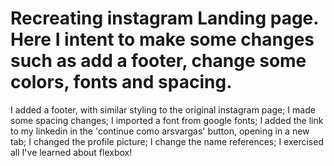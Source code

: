 # Recreating instagram Landing page. Here I intent to make some changes such as add a footer, change some colors, fonts and spacing.

I added a footer, with similar styling to the original instagram page;
I made some spacing changes; 
I imported a font from google fonts;
I added the link to my linkedin in the 'continue como arsvargas' button, opening in a new tab;
I changed the profile picture;
I change the name references;
I exercised all I've learned about flexbox!
